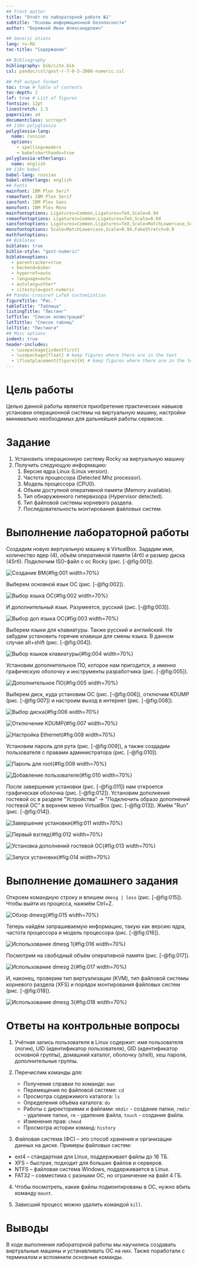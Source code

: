 ```yaml
---
## Front matter
title: "Отчёт по лабораторной работе №1"
subtitle: "Основы информационной безопасности"
author: "Бережной Иван Александрович"

## Generic otions
lang: ru-RU
toc-title: "Содержание"

## Bibliography
bibliography: bib/cite.bib
csl: pandoc/csl/gost-r-7-0-5-2008-numeric.csl

## Pdf output format
toc: true # Table of contents
toc-depth: 2
lof: true # List of figures
fontsize: 12pt
linestretch: 1.5
papersize: a4
documentclass: scrreprt
## I18n polyglossia
polyglossia-lang:
  name: russian
  options:
	- spelling=modern
	- babelshorthands=true
polyglossia-otherlangs:
  name: english
## I18n babel
babel-lang: russian
babel-otherlangs: english
## Fonts
mainfont: IBM Plex Serif
romanfont: IBM Plex Serif
sansfont: IBM Plex Sans
monofont: IBM Plex Mono
mainfontoptions: Ligatures=Common,Ligatures=TeX,Scale=0.94
romanfontoptions: Ligatures=Common,Ligatures=TeX,Scale=0.94
sansfontoptions: Ligatures=Common,Ligatures=TeX,Scale=MatchLowercase,Scale=0.94
monofontoptions: Scale=MatchLowercase,Scale=0.94,FakeStretch=0.9
mathfontoptions:
## Biblatex
biblatex: true
biblio-style: "gost-numeric"
biblatexoptions:
  - parentracker=true
  - backend=biber
  - hyperref=auto
  - language=auto
  - autolang=other*
  - citestyle=gost-numeric
## Pandoc-crossref LaTeX customization
figureTitle: "Рис."
tableTitle: "Таблица"
listingTitle: "Листинг"
lofTitle: "Список иллюстраций"
lotTittle: "Список таблиц"
lolTitle: "Листинги"
## Misc options
indent: true
header-includes:
  - \usepackage{indentfirst}
  - \usepackage{float} # keep figures where there are in the text
  - \floatplacement{figure}{H} # keep figures where there are in the text
---
```


# Цель работы

Целью данной работы является приобретение практических навыков
установки операционной системы на виртуальную машину, настройки минимально необходимых для дальнейшей работы сервисов.

# Задание

1. Установить операционную систему Rocky на виртуальную машину
2. Получить следующую информацию:
	1. Версия ядра Linux (Linux version).
	2. Частота процессора (Detected Mhz processor).
	3. Модель процессора (CPU0).
	4. Объем доступной оперативной памяти (Memory available).
	5. Тип обнаруженного гипервизора (Hypervisor detected).
	6. Тип файловой системы корневого раздела.
	7. Последовательность монтирования файловых систем.

# Выполнение лабораторной работы

Создадим новую виртуальную машину в VirtualBox. Зададим имя, количество ядер (4), объём оперативной памяти (4гб) и размер диска (45гб). Подключим ISO-файл с ос Rocky (рис. [-@fig:001]).

![Создание ВМ](image/1.png){#fig:001 width=70%}

Выберем основной язык ОС (рис. [-@fig:002]).

![Выбор языка ОС](image/2.png){#fig:002 width=70%}

И дополнительный язык. Разумеется, русский (рис. [-@fig:003]).

![Выбор доп языка ОС](image/3.png){#fig:003 width=70%}

Выберем языки для клавиатуры. Также русский и английский. Не забудем установить горячие клавиши для смены языка. В данном случае alt+shift (рис. [-@fig:004]).

![Выбор языков клавиатуры](image/4.png){#fig:004 width=70%}

Установим дополнительное ПО, которое нам пригодится, а именно графическую оболочку и инструменты разработчика (рис. [-@fig:005]).

![Дополнительное ПО](image/5.png){#fig:005 width=70%}

Выберем диск, куда установим ОС (рис. [-@fig:006]), отключим KDUMP (рис. [-@fig:007]) и настроим выход в интернет (рис. [-@fig:008]).

![Выбор диска](image/6.png){#fig:006 width=70%}

![Отключение KDUMP](image/7.png){#fig:007 width=70%}

![Настройка Ethernet](image/8.png){#fig:008 width=70%}

Установим пароль для рута (рис. [-@fig:009]), а также создадим пользователя с правами администратора (рис. [-@fig:010]).

![Пароль для root](image/9.png){#fig:009 width=70%}

![Добавление пользователя](image/10.png){#fig:010 width=70%}

После завершения установки (рис. [-@fig:011]) нам откроется графическая оболочка (рис. [-@fig:012]). Установим дополнения гостевой ос в разделе "Устройства" -> "Подключить образо дополнений гостевой ОС" в верхнем меню VirtualBox (рис. [-@fig:013]). Жмём "Run" (рис. [-@fig:014]).

![Завершение установки](image/11.png){#fig:011 width=70%}

![Первый взгляд](image/12.png){#fig:012 width=70%}

![Установка дополнений гостевой ОС](image/13.png){#fig:013 width=70%}

![Запуск установки](image/14.png){#fig:014 width=70%}

# Выполнение домашнего задания

Откроем командную строку и впишем `dmesg | less` (рис. [-@fig:015]). Чтобы выйти из процесса, нажмём Ctrl+Z. 

![Обзор dmesg](image/15.png){#fig:015 width=70%}

Теперь найдём запрашиваемую информацию, такую как версию ядра, частота процессора и модель процессора (рис. [-@fig:016]).

![Использование dmesg 1](image/16.png){#fig:016 width=70%}

Посмотрим на свободный объём оперативной памяти (рис. [-@fig:017]).

![Использование dmesg 2](image/17.png){#fig:017 width=70%}

И, наконец, проверим тип виртуализации (KVM), тип файловой системы корневого раздела (XFS) и порядок монтирования файловых систем (рис. [-@fig:018]).

![Использование dmesg 3](image/18.png){#fig:018 width=70%}


# Ответы на контрольные вопросы

1. Учётная запись пользователя в Linux содержит: имя пользователя (логин), UID (идентификатор пользователя), GID (идентификатор основной группы), домашний каталог, оболочку (shell), хеш пароля, дополнительные группы.

2. Перечислим команды для:
	* Получения справки по команде: `man`
	* Перемещения по файловой системе: `cd`
	* Просмотра содержимого каталога: `ls`
	* Определения объёма каталога: `du`
	* Работы с директориями и файлами: `mkdir` - создание папки, `rmdir` - удаление папки, `rm` - удаление файла, `touch` - создание файла.
	* Изменения прав: `chmod`
	* Просмотра истории команд: `history`
	
3. Файловая система (ФС) – это способ хранения и организации данных на диске.
Примеры файловых систем:
- ext4 – стандартная для Linux, поддерживает файлы до 16 ТБ.
- XFS – быстрая, подходит для больших файлов и серверов.
- NTFS – файловая система Windows, поддерживается в Linux.
- FAT32 – совместима с разными ОС, но ограничение на файл 4 ГБ.

4. Чтобы посмотреть, какие файлы подмонтированы в ОС, нужно вбить команду `mount`.

5. Зависший процесс можно удалить командой `kill`.

# Выводы

В ходе выполнения лабораторной работы мы научились создавать виртуальные машины и устанавливать ОС на них. Также поработали с терминалом и вспомнили основные команды.

